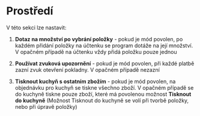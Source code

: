 # Prostředí

V této sekci lze nastavit:

1. **Dotaz na množství po vybrání položky** - pokud je mód povolen, po každém přidání položky na účtenku se program dotáže na její                                                     množství. V opačném případě na účtenku vždy přidá položku pouze jednou

2. **Používat zvuková upozornění** - pokud je mód povolen, při každé platbě zazní zvuk otevření pokladny. V opačném případě nezazní

3. **Tisknout kuchyň s ostatním zbožím** - pokud je mód povolen, na objednávku pro kuchyň se tiskne všechno zboží. V opačném případě se                                              do kuchyně tiskne pouze zboží, které má povolenou možnost **Tisknout do kuchyně** (Možnost                                                Tisknout do kuchyně se volí při tvorbě položky, nebo při úpravě položky) 
